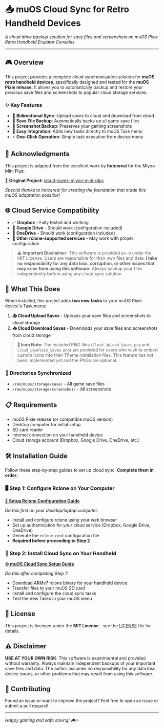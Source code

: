 # 📥 muOS Cloud Sync for Retro Handheld Devices

*A cloud drive backup solution for save files and screenshots on muOS Pixie Retro Handheld Enulator Consoles*

---

## 🎮 Overview

This project provides a complete cloud synchronization solution for **muOS retro handheld devices**, specifically designed and tested for the **muOS Pixie release**. It allows you to automatically backup and restore your precious save files and screenshots to popular cloud storage services.

### ✨ Key Features

- 🔄 **Bidirectional Sync**: Upload saves to cloud and download from cloud
- 💾 **Save File Backup**: Automatically backs up all game save files
- 📸 **Screenshot Backup**: Preserves your gaming screenshots
- 🎯 **Easy Integration**: Adds new tasks directly to muOS Task menu
- ⚡ **One-Click Operation**: Simple task execution from device menu

## 🙏 Acknowledgments

This project is adapted from the excellent work by **hotcereal** for the Miyoo Mini Plus:

🌟 **Original Project:** [cloud-saves-miyoo-mini-plus](https://github.com/hotcereal/cloud-saves-miyoo-mini-plus)

*Special thanks to hotcereal for creating the foundation that made this muOS adaptation possible!*

## 🌐 Cloud Service Compatibility

- ✅ **Dropbox** - Fully tested and working
- 🔧 **Google Drive** - Should work (configuration included)
- 🔧 **OneDrive** - Should work (configuration included)
- 🔧 **Other rclone-supported services** - May work with proper configuration

> **⚠️ Important Disclaimer:** This software is provided as-is under the MIT License. Users are responsible for their own files and data. **I take no responsibility for any data loss, corruption, or other issues that may arise from using this software.** Always backup your files independently before using any cloud sync solution.

## 🚀 What This Does

When installed, this project adds **two new tasks** to your muOS Pixie device's Task menu:

1. **📤 Cloud Upload Saves** - Uploads your save files and screenshots to cloud storage
2. **📥 Cloud Download Saves** - Downloads your save files and screenshots from cloud storage

> **🎨 Icon Note:** The included PNG files (`Cloud_Upload_Saves.png` and `Cloud_Download_Saves.png`) are provided for users who wish to embed custom icons into their Theme installation files. This feature has not been implemented yet and the PNGs are optional.

### 📁 Directories Synchronized

- `/run/muos/storage/save/` - All game save files
- `/run/muos/storage/screenshot/` - All screenshots

## 📋 Requirements

- muOS Pixie release (or compatible muOS version)
- Desktop computer for initial setup
- SD card reader
- Internet connection on your handheld device
- Cloud storage account (Dropbox, Google Drive, OneDrive, etc.)

## 🛠️ Installation Guide

Follow these step-by-step guides to set up cloud sync. **Complete them in order:**

### 🖥️ **Step 1: Configure Rclone on Your Computer**
**[📝 Setup Rclone Configuration Guide](./1-Setup-Rclone-Configuration.md)**

*Do this first on your desktop/laptop computer:*
- Install and configure rclone using your web browser
- Set up authentication for your cloud service (Dropbox, Google Drive, OneDrive)
- Generate the `rclone.conf` configuration file
- **Required before proceeding to Step 2**

### 📱 **Step 2: Install Cloud Sync on Your Handheld**
**[⚙️ muOS Cloud Sync Setup Guide](./2-Setup-muOS-Cloud-Sync.md)**

*Do this after completing Step 1:*
- Download ARMv7 rclone binary for your handheld device
- Transfer files to your muOS SD card
- Install and configure the cloud sync tasks
- Test the new Tasks in your muOS menu

## 📄 License

This project is licensed under the **MIT License** - see the [LICENSE](./LICENSE) file for details.

## ⚠️ Disclaimer

**USE AT YOUR OWN RISK**: This software is experimental and provided without warranty. Always maintain independent backups of your important save files and data. The author assumes no responsibility for any data loss, device issues, or other problems that may result from using this software.

## 🤝 Contributing

Found an issue or want to improve the project? Feel free to open an issue or submit a pull request!

---

*Happy gaming and safe saving! 🎮✨* 
